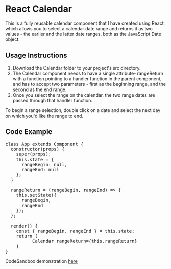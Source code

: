 <h1>React Calendar</h1>

This is a fully reusable calendar component that I have created using React, which allows you to select a calendar date range and 
returns it as two values - the earlier and the latter date ranges, both as the JavaScript Date object.

<h2>Usage Instructions</h2>

1. Download the Calendar folder to your project's src directory.
2. The Calendar component needs to have a single attribute- rangeReturn with a function pointing to a handler function in the parent component, and has to accept two parameters - first as the beginning range, and the second as the end range.
3. Once you select the range on the calendar, the two range dates are passed through that handler function.

To begin a range selection, double click on a date and select the next day on which you'd like the range to end.

<h2>Code Example</h2>

<pre>
class App extends Component {
  constructor(props) {
    super(props);
    this.state = {
      rangeBegin: null,
      rangeEnd: null
    };
  }

  rangeReturn = (rangeBegin, rangeEnd) => {
    this.setState({
      rangeBegin,
      rangeEnd
    });
  };

  render() {
    const { rangeBegin, rangeEnd } = this.state;
    return (
          Calendar rangeReturn={this.rangeReturn}
    )
}
</pre>

CodeSandbox demonstration <a href="https://codesandbox.io/s/holy-smoke-ijf0r?fontsize=14&hidenavigation=1&theme=dark">here</a> 
